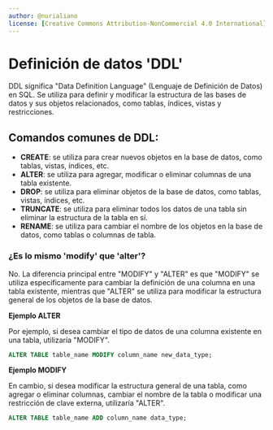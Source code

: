 ```yaml
---
author: @nurialiano
license: [Creative Commons Attribution-NonCommercial 4.0 International](https://creativecommons.org/licenses/by-nc/4.0/legalcode)
---
```


# Definición de datos 'DDL'

DDL significa "Data Definition Language" (Lenguaje de Definición de Datos) en SQL. Se utiliza para definir y modificar la estructura de las bases de datos y sus objetos relacionados, como tablas, índices, vistas y restricciones.

## Comandos comunes de DDL:

- **CREATE**: se utiliza para crear nuevos objetos en la base de datos, como tablas, vistas, índices, etc.
- **ALTER**: se utiliza para agregar, modificar o eliminar columnas de una tabla existente.
- **DROP**: se utiliza para eliminar objetos de la base de datos, como tablas, vistas, índices, etc.
- **TRUNCATE**: se utiliza para eliminar todos los datos de una tabla sin eliminar la estructura de la tabla en sí.
- **RENAME**: se utiliza para cambiar el nombre de los objetos en la base de datos, como tablas o columnas de tabla.

### ¿Es lo mismo 'modify' que 'alter'?

No. La diferencia principal entre "MODIFY" y "ALTER" es que "MODIFY" se utiliza específicamente para cambiar la definición de una columna en una tabla existente, mientras que "ALTER" se utiliza para modificar la estructura general de los objetos de la base de datos.

**Ejemplo ALTER**

Por ejemplo, si desea cambiar el tipo de datos de una columna existente en una tabla, utilizaría "MODIFY".
~~~sql
ALTER TABLE table_name MODIFY column_name new_data_type;
~~~

**Ejemplo MODIFY**

En cambio, si desea modificar la estructura general de una tabla, como agregar o eliminar columnas, cambiar el nombre de la tabla o modificar una restricción de clave externa, utilizaría "ALTER".
~~~sql
ALTER TABLE table_name ADD column_name data_type;
~~~
